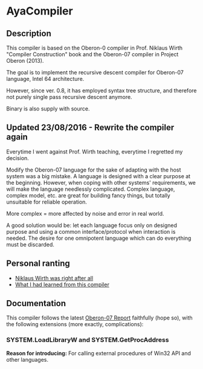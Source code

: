 # AyaCompiler

## Description

This compiler is based on the Oberon-0 compiler in Prof. Niklaus Wirth "Compiler Construction" book and the Oberon-07 compiler in Project Oberon (2013).

The goal is to implement the recursive descent compiler for Oberon-07 language, Intel 64 architecture.

However, since ver. 0.8, it has employed syntax tree structure, and therefore not purely single pass recursive descent anymore.

Binary is also supply with source.

## Updated 23/08/2016 - Rewrite the compiler again

Everytime I went against Prof. Wirth teaching, everytime I regretted my decision.

Modify the Oberon-07 language for the sake of adapting with the host system was a big mistake. A language is designed with a clear purpose at the beginning. However, when coping with other systems' requirements, we will make the language needlessly complicated. Complex language, complex model, etc. are great for building fancy things, but totally unsuitable for reliable operation.

More complex = more affected by noise and error in real world.

A good solution would be: let each language focus only on designed purpose and using a common interface/protocol when interaction is needed. The desire for one omnipotent language which can do everything must be discarded.

## Personal ranting

* [Niklaus Wirth was right after all](https://github.com/congdm/AyaCompiler/wiki/Niklaus-Wirth-was-right-after-all)
* [What I had learned from this compiler](https://github.com/congdm/AyaCompiler/wiki/What-I-had-learned-from-this-compiler-(part-2))

## Documentation

This compiler follows the latest [Oberon-07 Report](http://www.inf.ethz.ch/personal/wirth/Oberon/Oberon07.Report.pdf) faithfully (hope so), with the following extensions (more exactly, complications):

### SYSTEM.LoadLibraryW and SYSTEM.GetProcAddress

**Reason for introducing:** For calling external procedures of Win32 API and other languages.
